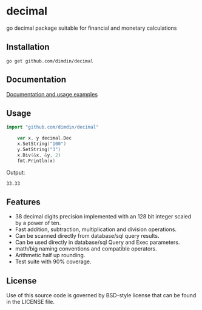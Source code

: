decimal
=======

go decimal package suitable for financial and monetary calculations

## Installation

    go get github.com/dimdin/decimal

## Documentation

[Documentation and usage examples](http://godoc.org/github.com/dimdin/decimal)

## Usage

```go
import "github.com/dimdin/decimal"

    var x, y decimal.Dec
    x.SetString("100")
    y.SetString("3")
    x.Div(&x, &y, 2)
    fmt.Println(x)
```
Output:

    33.33

## Features

- 38 decimal digits precision implemented with an 128 bit integer scaled by a power of ten.
- Fast addition, subtraction, multiplication and division operations.
- Can be scanned directly from database/sql query results.
- Can be used directly in database/sql Query and Exec parameters.
- math/big naming conventions and compatible operators.
- Arithmetic half up rounding.
- Test suite with 90% coverage.

## License

Use of this source code is governed by BSD-style license that can be found in the LICENSE file.
